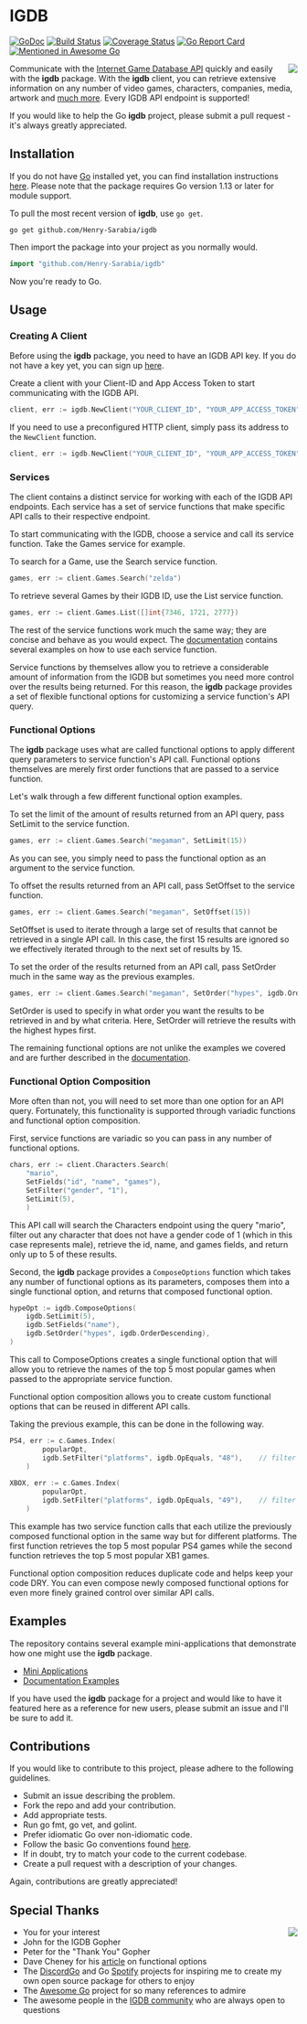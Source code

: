 # IGDB 

[![GoDoc](https://godoc.org/github.com/Henry-Sarabia/igdb?status.svg)](https://pkg.go.dev/github.com/Henry-Sarabia/igdb?tab=doc) [![Build Status](https://travis-ci.org/Henry-Sarabia/igdb.svg?branch=master)](https://travis-ci.org/Henry-Sarabia/igdb) [![Coverage Status](https://coveralls.io/repos/github/Henry-Sarabia/igdb/badge.svg?branch=master)](https://coveralls.io/github/Henry-Sarabia/igdb?branch=master) [![Go Report Card](https://goreportcard.com/badge/github.com/Henry-Sarabia/igdb)](https://goreportcard.com/report/github.com/Henry-Sarabia/igdb) [![Mentioned in Awesome Go](https://awesome.re/mentioned-badge.svg)](https://github.com/avelino/awesome-go)  

<img align="right" src="https://raw.githubusercontent.com/Henry-Sarabia/igdb/master/img/gopherigdb.png">

Communicate with the [Internet Game Database API](https://www.igdb.com/api) quickly and easily
with the **igdb** package. With the **igdb** client, you can retrieve
extensive information on any number of video games, characters, companies, media, artwork
and [much more](https://api-docs.igdb.com/#endpoints). Every IGDB API endpoint is supported!

If you would like to help the Go **igdb** project, please submit a pull request - it's always
greatly appreciated.

## Installation

If you do not have [Go](https://golang.org/) installed yet, you can find installation instructions 
[here](https://golang.org/doc/install). Please note that the package requires Go version
1.13 or later for module support.

To pull the most recent version of **igdb**, use `go get`.

```
go get github.com/Henry-Sarabia/igdb
```

Then import the package into your project as you normally would.

```go
import "github.com/Henry-Sarabia/igdb"
```

Now you're ready to Go.

## Usage

### Creating A Client

Before using the **igdb** package, you need to have an IGDB API key. If you do
not have a key yet, you can sign up [here](https://api-docs.igdb.com/#account-creation).

Create a client with your Client-ID and App Access Token to start communicating with the IGDB API.

```go
client, err := igdb.NewClient("YOUR_CLIENT_ID", "YOUR_APP_ACCESS_TOKEN", nil)
```

If you need to use a preconfigured HTTP client, simply pass its address to the
`NewClient` function.

```go
client, err := igdb.NewClient("YOUR_CLIENT_ID", "YOUR_APP_ACCESS_TOKEN", &custom)
```

### Services

The client contains a distinct service for working with each of the IGDB API
endpoints. Each service has a set of service functions that make specific API
calls to their respective endpoint.  

To start communicating with the IGDB, choose a service and call its service
function. Take the Games service for example.

To search for a Game, use the Search service function.
```go
games, err := client.Games.Search("zelda")
```

To retrieve several Games by their IGDB ID, use the List service function.
```go
games, err := client.Games.List([]int{7346, 1721, 2777})
```

The rest of the service functions work much the same way; they are concise and
behave as you would expect. The [documentation](https://godoc.org/github.com/Henry-Sarabia/igdb#pkg-examples)
contains several examples on how to use each service function.

Service functions by themselves allow you to retrieve a considerable amount of
information from the IGDB but sometimes you need more control over the results
being returned. For this reason, the **igdb** package provides a set of 
flexible functional options for customizing a service function's API query.

### Functional Options

The **igdb** package uses what are called functional options to apply different 
query parameters to service function's API call. Functional options themselves
are merely first order functions that are passed to a service function.

Let's walk through a few different functional option examples.

To set the limit of the amount of results returned from an API query, pass 
SetLimit to the service function.
```go
games, err := client.Games.Search("megaman", SetLimit(15))
```
As you can see, you simply need to pass the functional option as an argument 
to the service function.

To offset the results returned from an API call, pass SetOffset to the service
function.
```go
games, err := client.Games.Search("megaman", SetOffset(15))
```
SetOffset is used to iterate through a large set of results that cannot be 
retrieved in a single API call. In this case, the first 15 results are ignored
so we effectively iterated through to the next set of results by 15.

To set the order of the results returned from an API call, pass SetOrder much
in the same way as the previous examples.
```go
games, err := client.Games.Search("megaman", SetOrder("hypes", igdb.OrderDescending))
```
SetOrder is used to specify in what order you want the results to be retrieved 
in and by what criteria. Here, SetOrder will retrieve the results with the 
highest hypes first.

The remaining functional options are not unlike the examples we covered and 
are further described in the [documentation](https://godoc.org/github.com/Henry-Sarabia/igdb#Option).

### Functional Option Composition

More often than not, you will need to set more than one option for an API query.
Fortunately, this functionality is supported through variadic functions and
functional option composition.

First, service functions are variadic so you can pass in any number of 
functional options.
```go
chars, err := client.Characters.Search(
    "mario",
    SetFields("id", "name", "games"),
    SetFilter("gender", "1"),
    SetLimit(5), 
    )
```
This API call will search the Characters endpoint using the query "mario",
filter out any character that does not have a gender code of 1 (which in this
case represents male), retrieve the id, name, and games fields, and return
only up to 5 of these results.

Second, the **igdb** package provides a `ComposeOptions` function which takes any 
number of functional options as its parameters, composes them into a single
functional option, and returns that composed functional option.
```go
hypeOpt := igdb.ComposeOptions(
    igdb.SetLimit(5),
    igdb.SetFields("name"),
	igdb.SetOrder("hypes", igdb.OrderDescending),
)
```
This call to ComposeOptions creates a single functional option that will allow
you to retrieve the names of the top 5 most popular games when passed to the
appropriate service function.

Functional option composition allows you to create custom functional options
that can be reused in different API calls.

Taking the previous example, this can be done in the following way.
```go
PS4, err := c.Games.Index(
		popularOpt,
		igdb.SetFilter("platforms", igdb.OpEquals, "48"),    // filter out games not on PS4
    )
    
XBOX, err := c.Games.Index(
		popularOpt, 
		igdb.SetFilter("platforms", igdb.OpEquals, "49"),    // filter out games not on XB1
    )
```
This example has two service function calls that each utilize the previously
composed functional option in the same way but for different platforms. The 
first function retrieves the top 5 most popular PS4 games while the second
function retrieves the top 5 most popular XB1 games.

Functional option composition reduces duplicate code and helps keep your code
DRY. You can even compose newly composed functional options for even more
finely grained control over similar API calls.

## Examples

The repository contains several example mini-applications that demonstrate
how one might use the **igdb** package.

* [Mini Applications](https://github.com/Henry-Sarabia/igdb/tree/master/examples)
* [Documentation Examples](https://godoc.org/github.com/Henry-Sarabia/igdb#pkg-examples)

If you have used the **igdb** package for a project and would like to have it
featured here as a reference for new users, please submit an issue and I'll be
sure to add it.

## Contributions

If you would like to contribute to this project, please adhere to the following
guidelines.

* Submit an issue describing the problem.
* Fork the repo and add your contribution.
* Add appropriate tests.
* Run go fmt, go vet, and golint.
* Prefer idiomatic Go over non-idiomatic code.
* Follow the basic Go conventions found [here](https://github.com/golang/go/wiki/CodeReviewComments).
* If in doubt, try to match your code to the current codebase.
* Create a pull request with a description of your changes.

Again, contributions are greatly appreciated!

## Special Thanks

<img align="right" src="https://github.com/Henry-Sarabia/igdb/blob/master/img/gopherthanks.png">

* You for your interest
* John for the IGDB Gopher
* Peter for the "Thank You" Gopher
* Dave Cheney for his [article](https://dave.cheney.net/2014/10/17/functional-options-for-friendly-apis)
on functional options
* The [DiscordGo](https://github.com/bwmarrin/discordgo) and Go [Spotify](https://github.com/zmb3/spotify)
projects for inspiring me to create my own open source package for others to enjoy
* The [Awesome Go](https://github.com/avelino/awesome-go) project for so many
references to admire
* The awesome people in the [IGDB community](https://discord.gg/JKsh9R7) who are always open to questions
